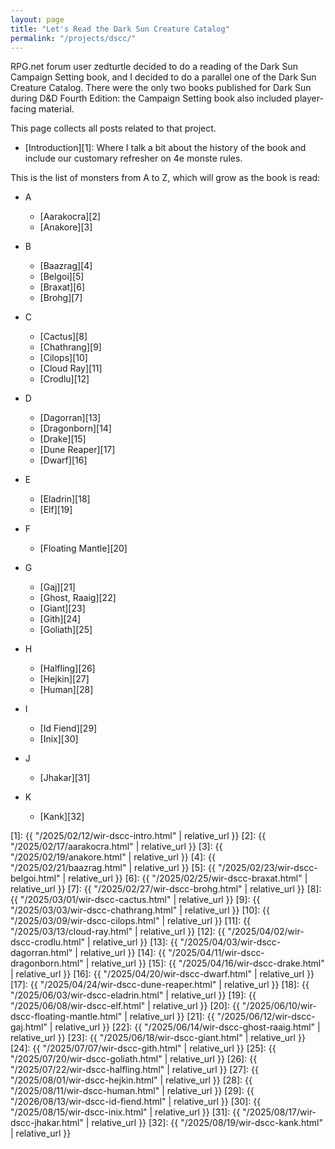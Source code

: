 ```yaml
---
layout: page
title: "Let's Read the Dark Sun Creature Catalog"
permalink: "/projects/dscc/"
---
```


RPG.net forum user zedturtle decided to do a reading of the Dark Sun Campaign
Setting book, and I decided to do a parallel one of the Dark Sun Creature
Catalog. There were the only two books published for Dark Sun during D&D Fourth
Edition: the Campaign Setting book also included player-facing material.

This page collects all posts related to that project.

- [Introduction][1]: Where I talk a bit about the history of the book and
  include our customary refresher on 4e monste rules.


This is the list of monsters from A to Z, which will grow as the book is read:

- A
  - [Aarakocra][2]
  - [Anakore][3]

- B
  - [Baazrag][4]
  - [Belgoi][5]
  - [Braxat][6]
  - [Brohg][7]

- C
  - [Cactus][8]
  - [Chathrang][9]
  - [Cilops][10]
  - [Cloud Ray][11]
  - [Crodlu][12]

- D
  - [Dagorran][13]
  - [Dragonborn][14]
  - [Drake][15]
  - [Dune Reaper][17]
  - [Dwarf][16]

- E
  - [Eladrin][18]
  - [Elf][19]

- F
  - [Floating Mantle][20]

- G
  - [Gaj][21]
  - [Ghost, Raaig][22]
  - [Giant][23]
  - [Gith][24]
  - [Goliath][25]

- H
  - [Halfling][26]
  - [Hejkin][27]
  - [Human][28]

- I
  - [Id Fiend][29]
  - [Inix][30]

- J
  - [Jhakar][31]

- K
  - [Kank][32]

[1]: {{ "/2025/02/12/wir-dscc-intro.html" | relative_url }}
[2]: {{ "/2025/02/17/aarakocra.html" | relative_url }}
[3]: {{ "/2025/02/19/anakore.html" | relative_url }}
[4]: {{ "/2025/02/21/baazrag.html" | relative_url }}
[5]: {{ "/2025/02/23/wir-dscc-belgoi.html" | relative_url }}
[6]: {{ "/2025/02/25/wir-dscc-braxat.html" | relative_url }}
[7]: {{ "/2025/02/27/wir-dscc-brohg.html" | relative_url }}
[8]: {{ "/2025/03/01/wir-dscc-cactus.html" | relative_url }}
[9]: {{ "/2025/03/03/wir-dscc-chathrang.html" | relative_url }}
[10]: {{ "/2025/03/09/wir-dscc-cilops.html" | relative_url }}
[11]: {{ "/2025/03/13/cloud-ray.html" | relative_url }}
[12]: {{ "/2025/04/02/wir-dscc-crodlu.html" | relative_url }}
[13]: {{ "/2025/04/03/wir-dscc-dagorran.html" | relative_url }}
[14]: {{ "/2025/04/11/wir-dscc-dragonborn.html" | relative_url }}
[15]: {{ "/2025/04/16/wir-dscc-drake.html" | relative_url }}
[16]: {{ "/2025/04/20/wir-dscc-dwarf.html" | relative_url }}
[17]: {{ "/2025/04/24/wir-dscc-dune-reaper.html" | relative_url }}
[18]: {{ "/2025/06/03/wir-dscc-eladrin.html" | relative_url }}
[19]: {{ "/2025/06/08/wir-dscc-elf.html" | relative_url }}
[20]: {{ "/2025/06/10/wir-dscc-floating-mantle.html" | relative_url }}
[21]: {{ "/2025/06/12/wir-dscc-gaj.html" | relative_url }}
[22]: {{ "/2025/06/14/wir-dscc-ghost-raaig.html" | relative_url }}
[23]: {{ "/2025/06/18/wir-dscc-giant.html" | relative_url }}
[24]: {{ "/2025/07/07/wir-dscc-gith.html" | relative_url }}
[25]: {{ "/2025/07/20/wir-dscc-goliath.html" | relative_url }}
[26]: {{ "/2025/07/22/wir-dscc-halfling.html" | relative_url }}
[27]: {{ "/2025/08/01/wir-dscc-hejkin.html" | relative_url }}
[28]: {{ "/2025/08/11/wir-dscc-human.html" | relative_url }}
[29]: {{ "/2026/08/13/wir-dscc-id-fiend.html" | relative_url }}
[30]: {{ "/2025/08/15/wir-dscc-inix.html" | relative_url }}
[31]: {{ "/2025/08/17/wir-dscc-jhakar.html" | relative_url }}
[32]: {{ "/2025/08/19/wir-dscc-kank.html" | relative_url }}

